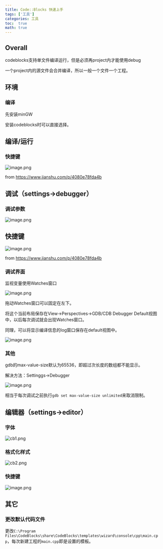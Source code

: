 ```yaml
---
title: Code::Blocks 快速上手
tags: ['工具']
categories: 工具
toc:  true
math: true
---
```


## Overall

codeblocks支持单文件编译运行，但是必须再project内才能使用debug

一个project内的源文件会合并编译，所以一般一个文件一个工程。

## 环境

### 编译

先安装minGW

安装codeblocks时可以直接选择。

## 编译/运行

### 快捷键

![image.png](https://i.loli.net/2021/09/29/O4beJQlg3NFs826.png)

from <https://www.jianshu.com/p/4080e78fda4b>



## 调试（settings->debugger）

### 调试参数

![image.png](https://i.loli.net/2021/09/29/pi3lXBPncZQjtkN.png)

## 快捷键

![image.png](https://i.loli.net/2021/09/29/YiFxlsyR5VOdrIb.png)

from <https://www.jianshu.com/p/4080e78fda4b>

### 调试界面

监视变量使用Watches窗口

![image.png](https://i.loli.net/2021/09/29/ABQ6xEPvY7KUwST.png)

拖动Watches窗口可以固定在左下。

将这个当前布局保存在View->Perspectives->GDB/CDB Debugger Default视图中，以后每次调试就会出现Watches窗口。

同理，可以将显示编译信息的log窗口保存在default视图中。

![image.png](https://i.loli.net/2021/09/29/gV1RiNmsDEPQckx.png)

### 其他

gdb的max-value-size默认为65536，即超过次长度的数组都不能显示。

解决方法：Settinggs->Debugger

![image.png](https://i.loli.net/2021/09/29/aHu8IQnG3EU9BVf.png)

相当于每次调试之前执行`gdb set max-value-size unlimited`来取消限制。

## 编辑器（settings->editor）

### 字体

![cb1.png](https://i.loli.net/2021/09/29/Q6vWYazXmM3nkIq.png)

### 格式化样式

![cb2.png](https://i.loli.net/2021/09/29/8Y1HbZkgVS9Uvjq.png)

### 快捷键

![image.png](https://i.loli.net/2021/09/29/fbASjzUgw4CLiIF.png)

## 其它

### 更改默认代码文件

更改`C:\Program Files\CodeBlocks\share\CodeBlocks\templates\wizard\console\cpp\main.cpp`，每次新建工程的`main.cpp`即是设置的模板。
